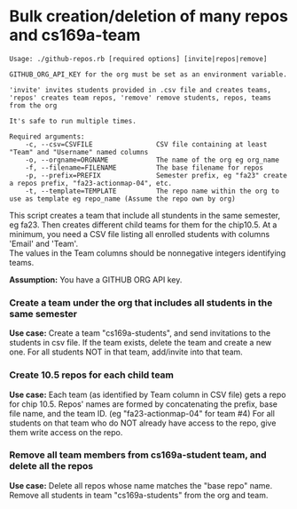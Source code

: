 # Bulk creation/deletion of many repos and cs169a-team

```
Usage: ./github-repos.rb [required options] [invite|repos|remove]

GITHUB_ORG_API_KEY for the org must be set as an environment variable.

'invite' invites students provided in .csv file and creates teams, 'repos' creates team repos, 'remove' remove students, repos, teams from the org

It's safe to run multiple times.

Required arguments:
    -c, --csv=CSVFILE                CSV file containing at least "Team" and "Username" named columns
    -o, --orgname=ORGNAME            The name of the org eg org_name
    -f, --filename=FILENAME          The base filename for repos  
    -p, --prefix=PREFIX              Semester prefix, eg "fa23" create a repos prefix, "fa23-actionmap-04", etc.
    -t, --template=TEMPLATE          The repo name within the org to use as template eg repo_name (Assume the repo own by org) 
```

This script creates a team that include all stundents in the same semester, eg fa23. 
Then creates different child teams for them for the chip10.5. At a minimum, 
you need a CSV file listing all enrolled students with columns 'Email' and 'Team'.  
The values in the Team columns should be nonnegative integers identifying teams.

**Assumption:** You have a GITHUB ORG API key.

### Create a team under the org that includes all students in the same semester

**Use case:** Create a team "cs169a-students", and send invitations 
to the students in csv file. If the team exists, delete the team and 
create a new one. For all students NOT in that team, add/invite into 
that team.

### Create 10.5 repos for each child team 

**Use case:** Each team (as identified by Team column in CSV file)
gets a repo for chip 10.5.  Repos' names are formed
by concatenating the prefix, base file name, and the team ID. 
(eg "fa23-actionmap-04" for team #4) For all students on that team who do 
NOT already have access to the repo, give them write access on the repo.

### Remove all team members from cs169a-student team, and delete all the repos

**Use case:** Delete all repos whose name matches the "base repo" name.
Remove all students in team "cs169a-students" from the org and team.

